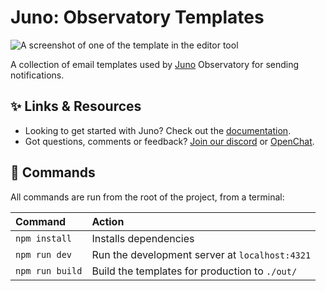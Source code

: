 # Juno: Observatory Templates

![A screenshot of one of the template in the editor tool](https://raw.githubusercontent.com/junobuild/observatory-templates/main/screenshots/screenshot-template.png)

A collection of email templates used by [Juno](https://juno.build) Observatory for sending notifications.

## ✨ Links & Resources

- Looking to get started with Juno? Check out the [documentation](https://juno.build).
- Got questions, comments or feedback? [Join our discord](https://discord.gg/wHZ57Z2RAG) or [OpenChat](https://oc.app/community/vxgpi-nqaaa-aaaar-ar4lq-cai/?ref=xanzv-uaaaa-aaaaf-aneba-cai).

## 🧞 Commands

All commands are run from the root of the project, from a terminal:

| Command         | Action                                         |
| :-------------- | :--------------------------------------------- |
| `npm install`   | Installs dependencies                          |
| `npm run dev`   | Run the development server at `localhost:4321` |
| `npm run build` | Build the templates for production to `./out/` |
